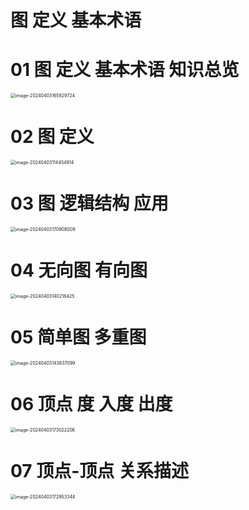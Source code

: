 # 图 定义 基本术语



# 01 图 定义 基本术语 知识总览

<img src="https://cvp.oss-cn-shanghai.aliyuncs.com/picgo/202404031658789.png" alt="image-20240403165829724" style="zoom:50%;" />



# 02 图 定义

<img src="https://cvp.oss-cn-shanghai.aliyuncs.com/picgo/202404031144068.png" alt="image-20240403114454914" style="zoom:50%;" />



# 03 图 逻辑结构 应用

<img src="https://cvp.oss-cn-shanghai.aliyuncs.com/picgo/202404031709121.png" alt="image-20240403170908009" style="zoom:50%;" />



# 04 无向图 有向图

<img src="https://cvp.oss-cn-shanghai.aliyuncs.com/picgo/202404031402668.png" alt="image-20240403140218425" style="zoom:50%;" />



# 05 简单图 多重图

<img src="https://cvp.oss-cn-shanghai.aliyuncs.com/picgo/202404031438348.png" alt="image-20240403143837099" style="zoom:50%;" />



# 06 顶点 度 入度 出度

<img src="https://cvp.oss-cn-shanghai.aliyuncs.com/picgo/202404031730297.png" alt="image-20240403173022206" style="zoom:50%;" />



# 07 顶点-顶点 关系描述

<img src="https://cvp.oss-cn-shanghai.aliyuncs.com/picgo/202404031729479.png" alt="image-20240403172953348" style="zoom:50%;" />
